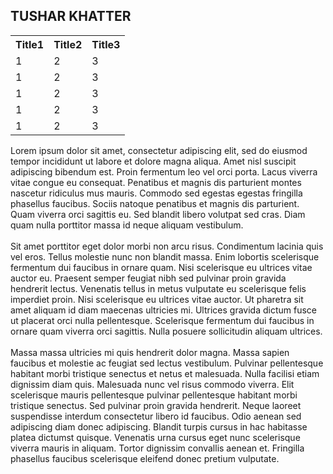 <!DOCTYPE html>
<html>
  <head>
    <meta charset="utf-8">
    <meta name="viewport" content="width=device-width">
    <link href="assets/styles/snippets_1.css" rel="stylesheet" type="text/css" />
  </head>
  <body>
      <section class="NAME">
          <h1>TUSHAR KHATTER</h1>
      </section>
      <section class="table">
          <table>
              <tr>
                  <th>Title1</th>
                  <th>Title2</th>
                  <th>Title3</th>
              </tr>
              <tr>
                  <td>1</td>
                  <td>2</td>
                  <td>3</td>
              </tr>
              <tr>
                  <td>1</td>
                  <td>2</td>
                  <td>3</td>
              </tr>
              <tr>
                  <td>1</td>
                  <td>2</td>
                  <td>3</td>
              </tr>
              <tr>
                  <td>1</td>
                  <td>2</td>
                  <td>3</td>
              </tr>
              <tr>
                  <td>1</td>
                  <td>2</td>
                  <td>3</td>
              </tr>
          </table>
      </section>
      <section class="animate">
      </section>
      <section class="text">
          <p>
              Lorem ipsum dolor sit amet, consectetur adipiscing elit, sed do eiusmod tempor incididunt ut labore et dolore magna aliqua. Amet nisl suscipit adipiscing bibendum est. Proin fermentum leo vel orci porta. Lacus viverra vitae congue eu consequat. Penatibus et magnis dis parturient montes nascetur ridiculus mus mauris. Commodo sed egestas egestas fringilla phasellus faucibus. Sociis natoque penatibus et magnis dis parturient. Quam viverra orci sagittis eu. Sed blandit libero volutpat sed cras. Diam quam nulla porttitor massa id neque aliquam vestibulum.
<br><br>
Sit amet porttitor eget dolor morbi non arcu risus. Condimentum lacinia quis vel eros. Tellus molestie nunc non blandit massa. Enim lobortis scelerisque fermentum dui faucibus in ornare quam. Nisi scelerisque eu ultrices vitae auctor eu. Praesent semper feugiat nibh sed pulvinar proin gravida hendrerit lectus. Venenatis tellus in metus vulputate eu scelerisque felis imperdiet proin. Nisi scelerisque eu ultrices vitae auctor. Ut pharetra sit amet aliquam id diam maecenas ultricies mi. Ultrices gravida dictum fusce ut placerat orci nulla pellentesque. Scelerisque fermentum dui faucibus in ornare quam viverra orci sagittis. Nulla posuere sollicitudin aliquam ultrices.
<br><br>
Massa massa ultricies mi quis hendrerit dolor magna. Massa sapien faucibus et molestie ac feugiat sed lectus vestibulum. Pulvinar pellentesque habitant morbi tristique senectus et netus et malesuada. Nulla facilisi etiam dignissim diam quis. Malesuada nunc vel risus commodo viverra. Elit scelerisque mauris pellentesque pulvinar pellentesque habitant morbi tristique senectus. Sed pulvinar proin gravida hendrerit. Neque laoreet suspendisse interdum consectetur libero id faucibus. Odio aenean sed adipiscing diam donec adipiscing. Blandit turpis cursus in hac habitasse platea dictumst quisque. Venenatis urna cursus eget nunc scelerisque viverra mauris in aliquam. Tortor dignissim convallis aenean et. Fringilla phasellus faucibus scelerisque eleifend donec pretium vulputate.
          </p>
      </section>
  </body>
</html>
